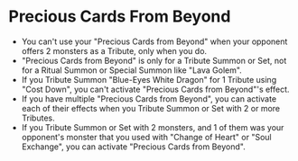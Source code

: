 # Precious Cards From Beyond

*   You can't use your "Precious Cards from Beyond" when your opponent offers 2 monsters as a Tribute, only when you do.
*   "Precious Cards from Beyond" is only for a Tribute Summon or Set, not for a Ritual Summon or Special Summon like "Lava Golem".
*   If you Tribute Summon "Blue-Eyes White Dragon" for 1 Tribute using "Cost Down", you can't activate "Precious Cards from Beyond"'s effect.
*   If you have multiple "Precious Cards from Beyond", you can activate each of their effects when you Tribute Summon or Set with 2 or more Tributes.
*   If you Tribute Summon or Set with 2 monsters, and 1 of them was your opponent's monster that you used with "Change of Heart" or "Soul Exchange", you can activate "Precious Cards from Beyond".
